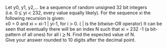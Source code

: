   Let y0, y1, y2,... be a sequence of random unsigned 32 bit integers<br />  (i.e. 0 <img src='images/symbol_le.gif' width='10' height='12' alt='&le;' border='0' style='vertical-align:middle;' /> yi <img src='images/symbol_lt.gif' width='10' height='10' alt='&lt;' border='0' style='vertical-align:middle;' /> 232, every value equally likely).  For the sequence xi the following recursion is given:<br />    x0 = 0 and  xi = xi-1 | yi-1, for i <img src='images/symbol_gt.gif' width='10' height='10' alt='&gt;' border='0' style='vertical-align:middle;' /> 0. ( | is the bitwise-OR operator)      It can be seen that eventually there will be an index N such that xi = 232 -1 (a bit-pattern of all ones) for all i <img src='images/symbol_ge.gif' width='10' height='12' alt='&ge;' border='0' style='vertical-align:middle;' /> N.    Find the expected value of N. <br />  Give your answer rounded to 10 digits after the decimal point.  